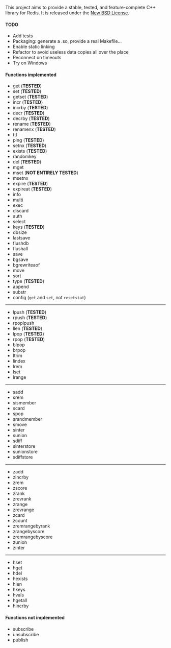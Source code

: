 This project aims to provide a stable, tested, and feature-complete C++ library for Redis.
It is released under the [New BSD License](http://www.opensource.org/licenses/bsd-license.php).

#### TODO
* Add tests
* Packaging: generate a .so, provide a real Makefile...
* Enable static linking
* Refactor to avoid useless data copies all over the place
* Reconnect on timeouts
* Try on Windows

#### Functions implemented

* get (**TESTED**)
* set (**TESTED**)
* getset (**TESTED**)
* incr (**TESTED**)
* incrby (**TESTED**)
* decr (**TESTED**)
* decrby (**TESTED**)
* rename (**TESTED**)
* renamenx (**TESTED**)
* ttl
* ping (**TESTED**)
* setnx (**TESTED**)
* exists (**TESTED**)
* randomkey
* del (**TESTED**)
* mget
* mset (**NOT ENTIRELY TESTED**)
* msetnx
* expire (**TESTED**)
* expireat (**TESTED**)
* info
* multi
* exec
* discard
* auth
* select
* keys (**TESTED**)
* dbsize
* lastsave
* flushdb
* flushall
* save
* bgsave
* bgrewriteaof
* move
* sort
* type (**TESTED**)
* append
* substr
* config (`get` and `set`, not `resetstat`)

--------------------

* lpush (**TESTED**)
* rpush (**TESTED**)
* rpoplpush
* llen (**TESTED**)
* lpop (**TESTED**)
* rpop (**TESTED**)
* blpop
* brpop
* ltrim
* lindex
* lrem
* lset
* lrange

--------------------

* sadd
* srem
* sismember
* scard
* spop
* srandmember
* smove
* sinter
* sunion
* sdiff
* sinterstore
* sunionstore
* sdiffstore

--------------------

* zadd
* zincrby
* zrem
* zscore
* zrank
* zrevrank
* zrange
* zrevrange
* zcard
* zcount
* zremrangebyrank
* zrangebyscore
* zremrangebyscore
* zunion
* zinter

--------------------

* hset
* hget
* hdel
* hexists
* hlen
* hkeys
* hvals
* hgetall
* hincrby

#### Functions not implemented

* subscribe
* unsubscribe
* publish
